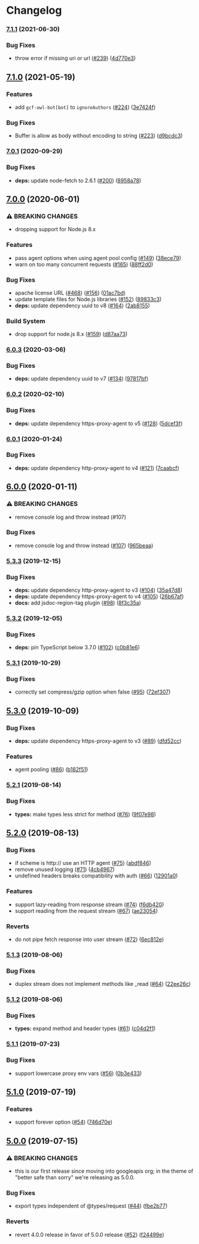 # Changelog

### [7.1.1](https://www.github.com/googleapis/teeny-request/compare/v7.1.0...v7.1.1) (2021-06-30)


### Bug Fixes

* throw error if missing uri or url ([#239](https://www.github.com/googleapis/teeny-request/issues/239)) ([4d770e3](https://www.github.com/googleapis/teeny-request/commit/4d770e3b89254c4cec30c422cdcdad257500c9cc))

## [7.1.0](https://www.github.com/googleapis/teeny-request/compare/v7.0.1...v7.1.0) (2021-05-19)


### Features

* add `gcf-owl-bot[bot]` to `ignoreAuthors` ([#224](https://www.github.com/googleapis/teeny-request/issues/224)) ([3e7424f](https://www.github.com/googleapis/teeny-request/commit/3e7424fb63f0c0dca3606d6e1fc2f294f9d86ba5))


### Bug Fixes

* Buffer is allow as body without encoding to string ([#223](https://www.github.com/googleapis/teeny-request/issues/223)) ([d9bcdc3](https://www.github.com/googleapis/teeny-request/commit/d9bcdc36a60074fd78718ea8f7c4745d640e3b4f))

### [7.0.1](https://www.github.com/googleapis/teeny-request/compare/v7.0.0...v7.0.1) (2020-09-29)


### Bug Fixes

* **deps:** update node-fetch to 2.6.1 ([#200](https://www.github.com/googleapis/teeny-request/issues/200)) ([8958a78](https://www.github.com/googleapis/teeny-request/commit/8958a78b117e5610f3ccf121ba1d650dbe9739f8))

## [7.0.0](https://www.github.com/googleapis/teeny-request/compare/v6.0.3...v7.0.0) (2020-06-01)


### ⚠ BREAKING CHANGES

* dropping support for Node.js 8.x

### Features

* pass agent options when using agent pool config ([#149](https://www.github.com/googleapis/teeny-request/issues/149)) ([38ece79](https://www.github.com/googleapis/teeny-request/commit/38ece79151b667ec1a72ec50b1c7a58258924794))
* warn on too many concurrent requests ([#165](https://www.github.com/googleapis/teeny-request/issues/165)) ([88ff2d0](https://www.github.com/googleapis/teeny-request/commit/88ff2d0d8e0fc25a4219ef5625b8de353ed4aa29))


### Bug Fixes

* apache license URL ([#468](https://www.github.com/googleapis/teeny-request/issues/468)) ([#156](https://www.github.com/googleapis/teeny-request/issues/156)) ([01ac7bd](https://www.github.com/googleapis/teeny-request/commit/01ac7bd01e870796fd15355e079649633d5d5983))
* update template files for Node.js libraries ([#152](https://www.github.com/googleapis/teeny-request/issues/152)) ([89833c3](https://www.github.com/googleapis/teeny-request/commit/89833c3c3e8afea04c85a60811f122c5a6d37e48))
* **deps:** update dependency uuid to v8 ([#164](https://www.github.com/googleapis/teeny-request/issues/164)) ([2ab8155](https://www.github.com/googleapis/teeny-request/commit/2ab81550aeb8ca914516ff4ac20ebbb7b3d73fa5))


### Build System

* drop support for node.js 8.x ([#159](https://www.github.com/googleapis/teeny-request/issues/159)) ([d87aa73](https://www.github.com/googleapis/teeny-request/commit/d87aa73d3fafbdc013b03b7629a41decda6da98a))

### [6.0.3](https://www.github.com/googleapis/teeny-request/compare/v6.0.2...v6.0.3) (2020-03-06)


### Bug Fixes

* **deps:** update dependency uuid to v7 ([#134](https://www.github.com/googleapis/teeny-request/issues/134)) ([97817bf](https://www.github.com/googleapis/teeny-request/commit/97817bfb12396f620b2e280dcdc8965c4815abb5))

### [6.0.2](https://www.github.com/googleapis/teeny-request/compare/v6.0.1...v6.0.2) (2020-02-10)


### Bug Fixes

* **deps:** update dependency https-proxy-agent to v5 ([#128](https://www.github.com/googleapis/teeny-request/issues/128)) ([5dcef3f](https://www.github.com/googleapis/teeny-request/commit/5dcef3f5883b24a1092def38004074d04e37e241))

### [6.0.1](https://www.github.com/googleapis/teeny-request/compare/v6.0.0...v6.0.1) (2020-01-24)


### Bug Fixes

* **deps:** update dependency http-proxy-agent to v4 ([#121](https://www.github.com/googleapis/teeny-request/issues/121)) ([7caabcf](https://www.github.com/googleapis/teeny-request/commit/7caabcf154d8cf0848e443ce2cd4fbfae913ca41))

## [6.0.0](https://www.github.com/googleapis/teeny-request/compare/v5.3.3...v6.0.0) (2020-01-11)


### ⚠ BREAKING CHANGES

* remove console log and throw instead (#107)

### Bug Fixes

* remove console log and throw instead ([#107](https://www.github.com/googleapis/teeny-request/issues/107)) ([965beaa](https://www.github.com/googleapis/teeny-request/commit/965beaae17f0273992c9856ebf79b6f1befc59fe))

### [5.3.3](https://www.github.com/googleapis/teeny-request/compare/v5.3.2...v5.3.3) (2019-12-15)


### Bug Fixes

* **deps:** update dependency http-proxy-agent to v3 ([#104](https://www.github.com/googleapis/teeny-request/issues/104)) ([35a47d8](https://www.github.com/googleapis/teeny-request/commit/35a47d83adf92b16eab3fce52deae0e3c1353aa6))
* **deps:** update dependency https-proxy-agent to v4 ([#105](https://www.github.com/googleapis/teeny-request/issues/105)) ([26b67af](https://www.github.com/googleapis/teeny-request/commit/26b67afcb084ce1b99a62ecc55050d6f8f8aaee4))
* **docs:** add jsdoc-region-tag plugin ([#98](https://www.github.com/googleapis/teeny-request/issues/98)) ([8f3c35a](https://www.github.com/googleapis/teeny-request/commit/8f3c35aee711a1262ffa7c058eb1b9f18204b80e))

### [5.3.2](https://www.github.com/googleapis/teeny-request/compare/v5.3.1...v5.3.2) (2019-12-05)


### Bug Fixes

* **deps:** pin TypeScript below 3.7.0 ([#102](https://www.github.com/googleapis/teeny-request/issues/102)) ([c0b81e6](https://www.github.com/googleapis/teeny-request/commit/c0b81e6e7c1bb7e4a3e823c2e41692bc8ede0218))

### [5.3.1](https://www.github.com/googleapis/teeny-request/compare/v5.3.0...v5.3.1) (2019-10-29)


### Bug Fixes

* correctly set compress/gzip option when false ([#95](https://www.github.com/googleapis/teeny-request/issues/95)) ([72ef307](https://www.github.com/googleapis/teeny-request/commit/72ef307364de542af3ef8581572b1897fca2bcf4))

## [5.3.0](https://www.github.com/googleapis/teeny-request/compare/v5.2.1...v5.3.0) (2019-10-09)


### Bug Fixes

* **deps:** update dependency https-proxy-agent to v3 ([#89](https://www.github.com/googleapis/teeny-request/issues/89)) ([dfd52cc](https://www.github.com/googleapis/teeny-request/commit/dfd52cc))


### Features

* agent pooling ([#86](https://www.github.com/googleapis/teeny-request/issues/86)) ([b182f51](https://www.github.com/googleapis/teeny-request/commit/b182f51))

### [5.2.1](https://www.github.com/googleapis/teeny-request/compare/v5.2.0...v5.2.1) (2019-08-14)


### Bug Fixes

* **types:** make types less strict for method ([#76](https://www.github.com/googleapis/teeny-request/issues/76)) ([9f07e98](https://www.github.com/googleapis/teeny-request/commit/9f07e98))

## [5.2.0](https://www.github.com/googleapis/teeny-request/compare/v5.1.3...v5.2.0) (2019-08-13)


### Bug Fixes

* if scheme is http:// use an HTTP agent ([#75](https://www.github.com/googleapis/teeny-request/issues/75)) ([abdf846](https://www.github.com/googleapis/teeny-request/commit/abdf846))
* remove unused logging ([#71](https://www.github.com/googleapis/teeny-request/issues/71)) ([4cb4967](https://www.github.com/googleapis/teeny-request/commit/4cb4967))
* undefined headers breaks compatibility with auth ([#66](https://www.github.com/googleapis/teeny-request/issues/66)) ([12901a0](https://www.github.com/googleapis/teeny-request/commit/12901a0))


### Features

* support lazy-reading from response stream ([#74](https://www.github.com/googleapis/teeny-request/issues/74)) ([f6db420](https://www.github.com/googleapis/teeny-request/commit/f6db420))
* support reading from the request stream ([#67](https://www.github.com/googleapis/teeny-request/issues/67)) ([ae23054](https://www.github.com/googleapis/teeny-request/commit/ae23054))


### Reverts

* do not pipe fetch response into user stream ([#72](https://www.github.com/googleapis/teeny-request/issues/72)) ([6ec812e](https://www.github.com/googleapis/teeny-request/commit/6ec812e))

### [5.1.3](https://www.github.com/googleapis/teeny-request/compare/v5.1.2...v5.1.3) (2019-08-06)


### Bug Fixes

* duplex stream does not implement methods like _read ([#64](https://www.github.com/googleapis/teeny-request/issues/64)) ([22ee26c](https://www.github.com/googleapis/teeny-request/commit/22ee26c))

### [5.1.2](https://www.github.com/googleapis/teeny-request/compare/v5.1.1...v5.1.2) (2019-08-06)


### Bug Fixes

* **types:** expand method and header types ([#61](https://www.github.com/googleapis/teeny-request/issues/61)) ([c04d2f1](https://www.github.com/googleapis/teeny-request/commit/c04d2f1))

### [5.1.1](https://www.github.com/googleapis/teeny-request/compare/v5.1.0...v5.1.1) (2019-07-23)


### Bug Fixes

* support lowercase proxy env vars ([#56](https://www.github.com/googleapis/teeny-request/issues/56)) ([0b3e433](https://www.github.com/googleapis/teeny-request/commit/0b3e433))

## [5.1.0](https://www.github.com/googleapis/teeny-request/compare/v5.0.0...v5.1.0) (2019-07-19)


### Features

* support forever option ([#54](https://www.github.com/googleapis/teeny-request/issues/54)) ([746d70e](https://www.github.com/googleapis/teeny-request/commit/746d70e))

## [5.0.0](https://www.github.com/googleapis/teeny-request/compare/v4.0.0...v5.0.0) (2019-07-15)


### ⚠ BREAKING CHANGES

* this is our first release since moving into googleapis org; in the theme of "better safe than sorry" we're releasing as 5.0.0.

### Bug Fixes

* export types independent of @types/request ([#44](https://www.github.com/googleapis/teeny-request/issues/44)) ([fbe2b77](https://www.github.com/googleapis/teeny-request/commit/fbe2b77))


### Reverts

* revert 4.0.0 release in favor of 5.0.0 release ([#52](https://www.github.com/googleapis/teeny-request/issues/52)) ([f24499e](https://www.github.com/googleapis/teeny-request/commit/f24499e))
